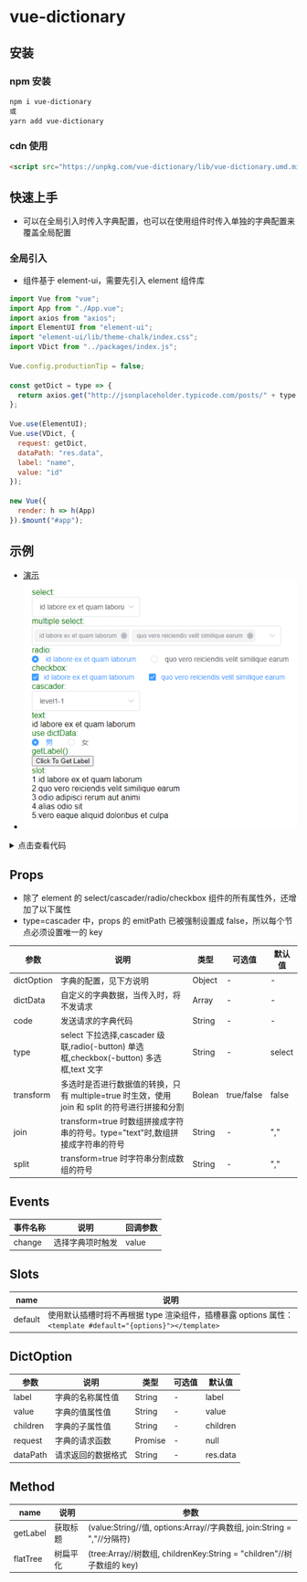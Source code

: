 # vue-dictionary

## 安装

### npm 安装

```sh
npm i vue-dictionary
或
yarn add vue-dictionary
```

### cdn 使用

```html
<script src="https://unpkg.com/vue-dictionary/lib/vue-dictionary.umd.min.js"></script>
```

## 快速上手

- 可以在全局引入时传入字典配置，也可以在使用组件时传入单独的字典配置来覆盖全局配置

### 全局引入

- 组件基于 element-ui，需要先引入 element 组件库

```js
import Vue from "vue";
import App from "./App.vue";
import axios from "axios";
import ElementUI from "element-ui";
import "element-ui/lib/theme-chalk/index.css";
import VDict from "../packages/index.js";

Vue.config.productionTip = false;

const getDict = type => {
  return axios.get("http://jsonplaceholder.typicode.com/posts/" + type + "/comments");
};

Vue.use(ElementUI);
Vue.use(VDict, {
  request: getDict,
  dataPath: "res.data",
  label: "name",
  value: "id"
});

new Vue({
  render: h => h(App)
}).$mount("#app");
```

## 示例

- [演示](https://soullyoko.github.io/vue-dictionary/)
- ![example](https://github.com/SoulLyoko/vue-dictionary/blob/master/public/example.png?raw=true)

<details>

  <summary>点击查看代码</summary>

```html
<template>
  <div id="app">
    <div>
      <div class="label">select:</div>
      <v-dict v-model="dictValue" type="select" code="1"></v-dict>
    </div>
    <div>
      <div class="label">multiple select:</div>
      <v-dict v-model="dictArr" type="select" code="1" multiple style="width:500px"></v-dict>
    </div>
    <div>
      <div class="label">radio:</div>
      <v-dict v-model="dictValue" type="radio" code="1"></v-dict>
    </div>
    <div>
      <div class="label">checkbox:</div>
      <v-dict v-model="dictArr" code="1" type="checkbox"></v-dict>
    </div>
    <div>
      <div class="label">cascader:</div>
      <v-dict
        v-model="cascaderValue"
        type="cascader"
        :props="{ checkStrictly: true }"
        :show-all-levels="false"
        :dictData="cascaderDict"
        :dictOption="{ label: 'label', value: 'value' }"
      ></v-dict>
    </div>
    <div>
      <div class="label">text:</div>
      <v-dict v-model="dictValue" code="1" type="text"></v-dict>
    </div>
    <div>
      <div class="label">use dictData:</div>
      <v-dict
        ref="sexdict"
        v-model="customValue"
        type="radio"
        :dictData="customDict"
        :dictOption="{ label: 'label', value: 'value' }"
      ></v-dict>
    </div>
    <div>
      <div class="label">getLabel():</div>
      <button @click="getLabel">{{ label }}</button>
    </div>
    <div>
      <div class="label">slot:</div>
      <v-dict code="1">
        <template #default="{options}">
          <div>
            <div v-for="item in options" :key="item.value">{{ item.value }}.{{ item.label }}</div>
          </div>
        </template>
      </v-dict>
    </div>
  </div>
</template>

<script>
  export default {
    name: "App",
    data() {
      return {
        dictValue: 1,
        dictArr: [1, 2],
        cascaderValue: "1-1",
        customValue: 1,
        customDict: [
          { label: "男", value: 1 },
          { label: "女", value: 0 }
        ],
        cascaderDict: [
          {
            label: "level1",
            value: "1",
            children: [
              { label: "level1-1", value: "1-1" },
              { label: "level1-2", value: "1-2" },
              { label: "level1-3", value: "1-3" }
            ]
          },
          {
            label: "level2",
            value: "2",
            children: [
              { label: "level2-1", value: "2-1" },
              { label: "level2-2", value: "2-2" },
              { label: "level2-3", value: "2-3" }
            ]
          }
        ],
        label: "Click To Get Label"
      };
    },
    methods: {
      getLabel() {
        this.label = this.$refs.sexdict.getLabel(1);
      }
    }
  };
</script>

<style>
  #app {
    width: 1200px;
    margin: 100px auto;
    font-family: Avenir, Helvetica, Arial, sans-serif;
    -webkit-font-smoothing: antialiased;
    -moz-osx-font-smoothing: grayscale;
  }
  .label {
    color: green;
  }
</style>
```

</details>

## Props

- 除了 element 的 select/cascader/radio/checkbox 组件的所有属性外，还增加了以下属性
- type=cascader 中，props 的 emitPath 已被强制设置成 false，所以每个节点必须设置唯一的 key

| 参数       | 说明                                                                                           | 类型   | 可选值     | 默认值 |
| ---------- | ---------------------------------------------------------------------------------------------- | ------ | ---------- | ------ |
| dictOption | 字典的配置，见下方说明                                                                         | Object | -          | -      |
| dictData   | 自定义的字典数据，当传入时，将不发请求                                                         | Array  | -          | -      |
| code       | 发送请求的字典代码                                                                             | String | -          | -      |
| type       | select 下拉选择,cascader 级联,radio(-button) 单选框,checkbox(-button) 多选框,text 文字         | String | -          | select |
| transform  | 多选时是否进行数据值的转换，只有 multiple=true 时生效，使用 join 和 split 的符号进行拼接和分割 | Bolean | true/false | false  |
| join       | transform=true 时数组拼接成字符串的符号。type="text"时,数组拼接成字符串的符号                  | String | -          | ","    |
| split      | transform=true 时字符串分割成数组的符号                                                        | String | -          | ","    |

## Events

| 事件名称 | 说明             | 回调参数 |
| -------- | ---------------- | -------- |
| change   | 选择字典项时触发 | value    |

## Slots

| name    | 说明                                                                                                        |
| ------- | ----------------------------------------------------------------------------------------------------------- |
| default | 使用默认插槽时将不再根据 type 渲染组件，插槽暴露 options 属性：`<template #default="{options}"></template>` |

## DictOption

| 参数     | 说明               | 类型    | 可选值 | 默认值   |
| -------- | ------------------ | ------- | ------ | -------- |
| label    | 字典的名称属性值   | String  | -      | label    |
| value    | 字典的值属性值     | String  | -      | value    |
| children | 字典的子属性值     | String  | -      | children |
| request  | 字典的请求函数     | Promise | -      | null     |
| dataPath | 请求返回的数据格式 | String  | -      | res.data |

## Method

| name     | 说明     | 参数                                                                   |
| -------- | -------- | ---------------------------------------------------------------------- |
| getLabel | 获取标题 | (value:String//值, options:Array//字典数组, join:String = ","//分隔符) |
| flatTree | 树扁平化 | (tree:Array//树数组, childrenKey:String = "children"//树子数组的 key)  |
